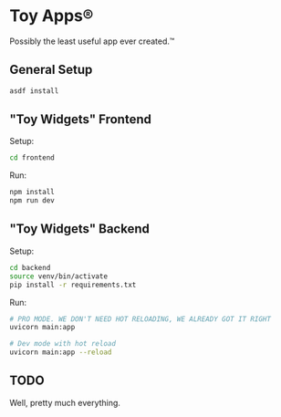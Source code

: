 # Toy Apps®

Possibly the least useful app ever created.™

## General Setup

```bash
asdf install
```

## "Toy Widgets" Frontend

Setup:

```bash
cd frontend
```

Run:

```bash
npm install
npm run dev
```

## "Toy Widgets" Backend

Setup:

```bash
cd backend
source venv/bin/activate
pip install -r requirements.txt
```

Run:

```bash
# PRO MODE. WE DON'T NEED HOT RELOADING, WE ALREADY GOT IT RIGHT
uvicorn main:app

# Dev mode with hot reload
uvicorn main:app --reload
```

## TODO

Well, pretty much everything.
